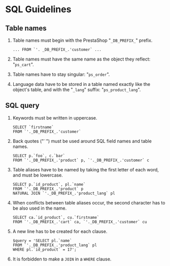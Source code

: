 # SQL Guidelines

## Table names <a href="#sqlguidelines-tablenames" id="sqlguidelines-tablenames"></a>

1.  Table names must begin with the PrestaShop "`_DB_PREFIX_`" prefix.

    ```
    ... FROM `'. _DB_PREFIX_.'customer` ...
    ```
2. Table names must have the same name as the object they reflect: "`ps_cart`".
3. Table names have to stay singular: "`ps_order`".
4. Language data have to be stored in a table named exactly like the object's table, and with the "`_lang`" suffix: "`ps_product_lang`".

## SQL query <a href="#sqlguidelines-sqlquery" id="sqlguidelines-sqlquery"></a>

1.  Keywords must be written in uppercase.

    ```
    SELECT `firstname`
    FROM `'._DB_PREFIX_.'customer`
    ```
2.  Back quotes ("`` ` ``") must be used around SQL field names and table names.

    ```
    SELECT p.`foo`, c.`bar`
    FROM `'._DB_PREFIX_.'product` p, `'._DB_PREFIX_.'customer` c
    ```
3.  Table aliases have to be named by taking the first letter of each word, and must be lowercase.

    ```
    SELECT p.`id_product`, pl.`name`
    FROM `'._DB_PREFIX_.'product` p
    NATURAL JOIN `'._DB_PREFIX_.'product_lang` pl
    ```
4.  When conflicts between table aliases occur, the second character has to be also used in the name.

    ```
    SELECT ca.`id_product`, cu.`firstname`
    FROM `'._DB_PREFIX_.'cart` ca, `'._DB_PREFIX_.'customer` cu
    ```
5.  A new line has to be created for each clause.

    ```
    $query = 'SELECT pl.`name`
    FROM `'._DB_PREFIX_.'product_lang` pl
    WHERE pl.`id_product` = 17';
    ```
6. It is forbidden to make a `JOIN` in a `WHERE` clause.
